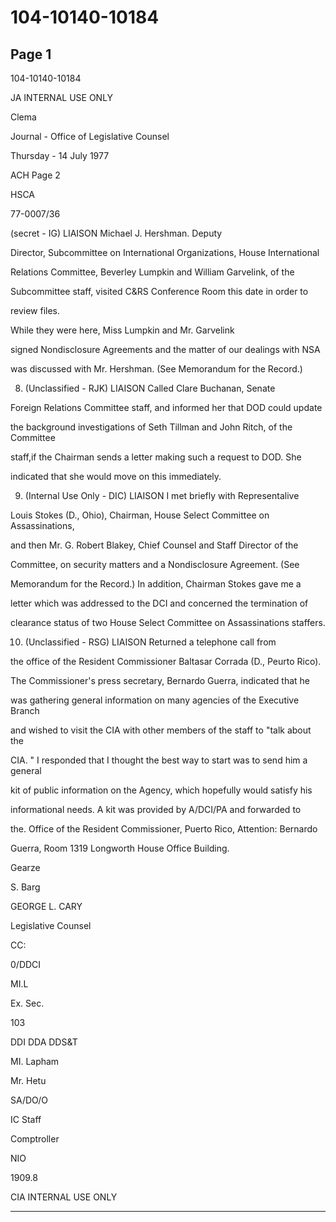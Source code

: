 # 104-10140-10184

## Page 1

104-10140-10184

JA INTERNAL USE ONLY

Clema

Journal - Office of Legislative Counsel

Thursday - 14 July 1977

ACH Page 2

HSCA

77-0007/36

(secret - IG) LIAISON Michael J. Hershman. Deputy

Director, Subcommittee on International Organizations, House International

Relations Committee, Beverley Lumpkin and William Garvelink, of the

Subcommittee staff, visited C&RS Conference Room this date in order to

review files.

While they were here, Miss Lumpkin and Mr. Garvelink

signed Nondisclosure Agreements and the matter of our dealings with NSA

was discussed with Mr. Hershman. (See Memorandum for the Record.)

8. (Unclassified - RJK) LIAISON Called Clare Buchanan, Senate

Foreign Relations Committee staff, and informed her that DOD could update

the background investigations of Seth Tillman and John Ritch, of the Committee

staff,if the Chairman sends a letter making such a request to DOD. She

indicated that she would move on this immediately.

9. (Internal Use Only - DIC) LIAISON I met briefly with Representalive

Louis Stokes (D., Ohio), Chairman, House Select Committee on Assassinations,

and then Mr. G. Robert Blakey, Chief Counsel and Staff Director of the

Committee, on security matters and a Nondisclosure Agreement. (See

Memorandum for the Record.) In addition, Chairman Stokes gave me a

letter which was addressed to the DCI and concerned the termination of

clearance status of two House Select Committee on Assassinations staffers.

10. (Unclassified - RSG) LIAISON Returned a telephone call from

the office of the Resident Commissioner Baltasar Corrada (D., Peurto Rico).

The Commissioner's press secretary, Bernardo Guerra, indicated that he

was gathering general information on many agencies of the Executive Branch

and wished to visit the CIA with other members of the staff to "talk about the

CIA. " I responded that I thought the best way to start was to send him a general

kit of public information on the Agency, which hopefully would satisfy his

informational needs. A kit was provided by A/DCI/PA and forwarded to

the. Office of the Resident Commissioner, Puerto Rico, Attention: Bernardo

Guerra, Room 1319 Longworth House Office Building.

Gearze

S. Barg

GEORGE L. CARY

Legislative Counsel

CC:

0/DDCI

MI.L

Ex. Sec.

103

DDI DDA DDS&T

MI. Lapham

Mr. Hetu

SA/DO/O

IC Staff

Comptroller

NIO

1909.8

CIA INTERNAL USE ONLY

---


